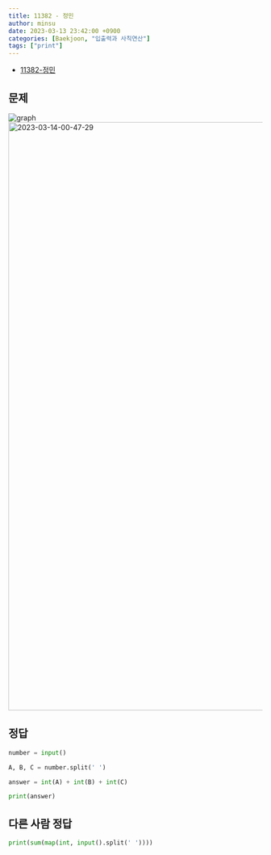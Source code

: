 ```yaml
---
title: 11382 - 정민
author: minsu
date: 2023-03-13 23:42:00 +0900
categories: [Baekjoon, "입출력과 사칙연산"]
tags: ["print"]
---
```


* [11382-정민](https://www.acmicpc.net/problem/11382)

## 문제

<img src="{{site.baseurl | prepend: site.url}}/assets/img/2023-03-14-00-47-29.png" alt="graph" />


<img width="1165" alt="2023-03-14-00-47-29" src="https://user-images.githubusercontent.com/127474722/224777405-31e6b567-17ab-4176-97bd-da197679060f.png">


## 정답
```py
number = input()

A, B, C = number.split(' ')

answer = int(A) + int(B) + int(C)

print(answer)

```

## 다른 사람 정답
```py
print(sum(map(int, input().split(' '))))
```
